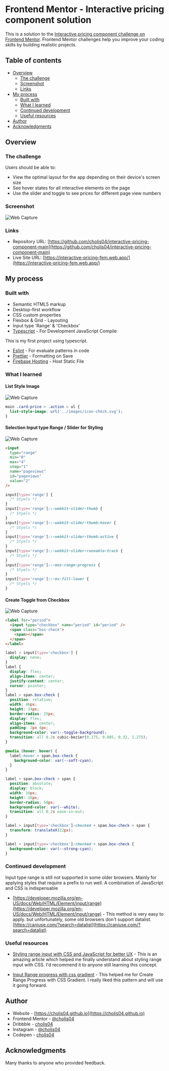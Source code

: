 # Frontend Mentor - Interactive pricing component solution

This is a solution to the [Interactive pricing component challenge on Frontend Mentor](https://www.frontendmentor.io/challenges/interactive-pricing-component-t0m8PIyY8). Frontend Mentor challenges help you improve your coding skills by building realistic projects.

## Table of contents

- [Overview](#overview)
  - [The challenge](#the-challenge)
  - [Screenshot](#screenshot)
  - [Links](#links)
- [My process](#my-process)
  - [Built with](#built-with)
  - [What I learned](#what-i-learned)
  - [Continued development](#continued-development)
  - [Useful resources](#useful-resources)
- [Author](#author)
- [Acknowledgments](#acknowledgments)

## Overview

### The challenge

Users should be able to:

- View the optimal layout for the app depending on their device's screen size
- See hover states for all interactive elements on the page
- Use the slider and toggle to see prices for different page view numbers

### Screenshot

![Web Capture](./screenshot/Frontend_Mentor_Interactive_pricing_component.gif)

### Links

- Repository URL: [https://github.com/cholis04/interactive-pricing-component-main](https://github.com/cholis04/interactive-pricing-component-main)
- Live Site URL: [https://interactive-pricing-fem.web.app/](https://interactive-pricing-fem.web.app/)

## My process

### Built with

- Semantic HTML5 markup
- Desktop-first workflow
- CSS custom properties
- Flexbox & Grid - Layouting
- Input type 'Range' & 'Checkbox'
- [Typescript](https://www.typescriptlang.org/) - For Development JavaScript Compile

This is my first project using typescript.

- [Eslint](https://eslint.org/) - For evaluate patterns in code
- [Prettier](https://prettier.io/) - Formatting on Save
- [Firebase Hosting](https://firebase.google.com/) - Host Static File

### What I learned

#### List Style Image

![Web Capture](./screenshot/Screenshot_List-Image.jpg)

```css
main .card-price > .action > ul {
  list-style-image: url('../images/icon-check.svg');
}
```

#### Selection Input type Range / Slider for Styling

![Web Capture](./screenshot/Screenshot_Slider.jpg)

```html
<input
  type="range"
  min="0"
  max="4"
  step="1"
  name="pageviews"
  id="pageviews"
  value="2"
/>
```

```css
input[type='range'] {
  /* Styels */
}
input[type='range']::-webkit-slider-thumb {
  /* Styels */
}
input[type='range']::-webkit-slider-thumb:hover {
  /* Styels */
}
input[type='range']::-webkit-slider-thumb:active {
  /* Styels */
}
input[type='range']::-webkit-slider-runnable-track {
  /* Styels */
}
input[type='range']::-moz-range-progress {
  /* Styels */
}
input[type='range']::-ms-fill-lower {
  /* Styels */
}
```

#### Create Toggle from Checkbox

![Web Capture](./screenshot/Screenshot_Checkbox.jpg)

```html
<label for="period">
  <input type="checkbox" name="period" id="period" />
  <span class="box-check">
    <span></span>
  </span>
</label>
```

```css
label > input[type='checkbox'] {
  display: none;
}
label {
  display: flex;
  align-items: center;
  justify-content: center;
  cursor: pointer;
}
label > span.box-check {
  position: relative;
  width: 46px;
  height: 24px;
  border-radius: 25px;
  display: flex;
  align-items: center;
  padding: 2px 4px;
  background-color: var(--toggle-background);
  transition: all 0.2s cubic-bezier(0.175, 0.885, 0.32, 1.275);
}

@media (hover: hover) {
  label:hover > span.box-check {
    background-color: var(--soft-cyan);
  }
}

label > span.box-check > span {
  position: absolute;
  display: block;
  width: 16px;
  height: 16px;
  border-radius: 50px;
  background-color: var(--white);
  transition: all 0.2s ease-in-out;
}

label > input[type='checkbox']:checked + span.box-check > span {
  transform: translateX(22px);
}

label > input[type='checkbox']:checked + span.box-check {
  background-color: var(--strong-cyan);
}
```

### Continued development

Input type range is still not supported in some older browsers. Mainly for applying styles that require a prefix to run well. A combination of JavaScript and CSS is indispensable

- [https://developer.mozilla.org/en-US/docs/Web/HTML/Element/input/range](https://developer.mozilla.org/en-US/docs/Web/HTML/Element/input/range) - This method is very easy to apply. but unfortunately, some old browsers don't support datalist. [https://caniuse.com/?search=datalist](https://caniuse.com/?search=datalist)

### Useful resources

- [Styling range input with CSS and JavaScript for better UX](https://nikitahl.com/style-range-input-css) - This is an amazing article which helped me finally understand about styling range input with CSS. I'd recommend it to anyone still learning this concept.

- [Input Range progress with css gradient](https://codepen.io/duplich/pen/qjYQEZ?editors=0100) - This helped me for Create Range Progress with CSS Gradient. I really liked this pattern and will use it going forward.

## Author

- Website - [https://cholis04.github.io](https://cholis04.github.io)
- Frontend Mentor - [@cholis04](https://www.frontendmentor.io/profile/cholis04)
- Dribbble - [cholis04](https://dribbble.com/cholis04)
- Instagram - [@cholis04](https://instagram.com/cholis04)
- Codepen - [cholis04](https://codepen.io/cholis04)

## Acknowledgments

Many thanks to anyone who provided feedback.
